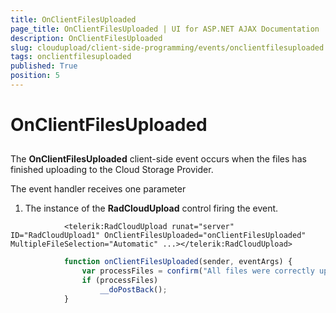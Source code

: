 ```yaml
---
title: OnClientFilesUploaded
page_title: OnClientFilesUploaded | UI for ASP.NET AJAX Documentation
description: OnClientFilesUploaded
slug: cloudupload/client-side-programming/events/onclientfilesuploaded
tags: onclientfilesuploaded
published: True
position: 5
---
```


# OnClientFilesUploaded



## 

The __OnClientFilesUploaded__ client-side event occurs when the files has finished uploading to the Cloud Storage Provider.

The event handler receives one parameter

1. The instance of the __RadCloudUpload__ control firing the event.

````ASPNET
	        <telerik:RadCloudUpload runat="server" ID="RadCloudUpload1" OnClientFilesUploaded="onClientFilesUploaded" MultipleFileSelection="Automatic" ...></telerik:RadCloudUpload>
````



````JavaScript
	        function onClientFilesUploaded(sender, eventArgs) {
	            var processFiles = confirm("All files were correctly uploaded. Do you want to process them to the Cloud Storage?");
	            if (processFiles)
	                __doPostBack();
	        }
````


